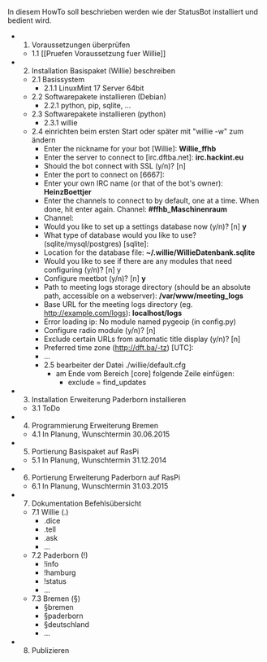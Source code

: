 In diesem HowTo soll beschrieben werden wie der StatusBot installiert und bedient wird.

* 1. Voraussetzungen überprüfen
  * 1.1 [[Pruefen Voraussetzung fuer Willie]]
* 2. Installation Basispaket (Willie) beschreiben
  * 2.1 Basissystem
    * 2.1.1 LinuxMint 17 Server 64bit
  * 2.2 Softwarepakete installieren (Debian)
    * 2.2.1 python, pip, sqlite, ...
  * 2.3 Softwarepakete installieren (python)
    * 2.3.1 willie
  * 2.4 einrichten beim ersten Start oder später mit "willie -w" zum ändern
      * Enter the nickname for your bot [Willie]: <b>Willie_ffhb</b>
      * Enter the server to connect to [irc.dftba.net]: <b>irc.hackint.eu</b>
      * Should the bot connect with SSL (y/n)? [n]
      * Enter the port to connect on [6667]:
      * Enter your own IRC name (or that of the bot's owner): <b>HeinzBoettjer</b>
      * Enter the channels to connect to by default, one at a time. When done, hit enter again.
Channel: <b>#ffhb_Maschinenraum</b>
      * Channel:
      * Would you like to set up a settings database now (y/n)? [n] <b>y</b>
      * What type of database would you like to use? (sqlite/mysql/postgres) [sqlite]:
      * Location for the database file: <b>~/.willie/WillieDatenbank.sqlite</b>
      * Would you like to see if there are any modules that need configuring (y/n)? [n] y
      * Configure meetbot (y/n)? [n] <b>y</b>
      * Path to meeting logs storage directory (should be an absolute path, accessible on a webserver): <b>/var/www/meeting_logs</b>
      * Base URL for the meeting logs directory (eg. http://example.com/logs): <b>localhost/logs</b>
      * Error loading ip: No module named pygeoip (in config.py)
      * Configure radio module (y/n)? [n]
      * Exclude certain URLs from automatic title display (y/n)? [n]
      * Preferred time zone (http://dft.ba/-tz) [UTC]:
      * ...
    * 2.5 bearbeiter der Datei ./willie/default.cfg
      * am Ende vom Bereich [core] folgende Zeile einfügen:
        * exclude = find_updates
* 3. Installation Erweiterung Paderborn installieren
  * 3.1 ToDo
* 4. Programmierung Erweiterung Bremen
  * 4.1 In Planung, Wunschtermin 30.06.2015
* 5. Portierung Basispaket auf RasPi
  * 5.1 In Planung, Wunschtermin 31.12.2014
* 6. Portierung Erweiterung Paderborn auf RasPi
  * 6.1 In Planung, Wunschtermin 31.03.2015
* 7. Dokumentation Befehlsübersicht
  * 7.1 Willie (.)
    * .dice
    * .tell <nick> <message>
    * .ask <nick> <message>
    * ...
  * 7.2 Paderborn (!)
    * !info <name>
    * !hamburg
    * !status
    * ...
  * 7.3 Bremen (§)
    * §bremen
    * §paderborn
    * §deutschland
    * ...
* 8.  Publizieren
